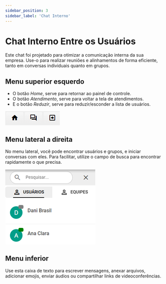 ```yaml
---
sidebar_position: 3
sidebar_label: 'Chat Interno'
---
```


# Chat Interno Entre os Usuários

Este chat foi projetado para otimizar a comunicação interna da sua empresa. Use-o para realizar reuniões e alinhamentos de forma eficiente, tanto em conversas individuais quanto em grupos.

## Menu superior esquerdo

- O botão *Home*, serve para retornar ao painel de controle.
- O botão *Atendimento*, serve para voltar a tela de atendimentos.
- E o botão *Reduzir*, serve para reduzir/esconder a lista de usuários.

![alt text](assets/chatI.png)

## Menu lateral a direita
 
No menu lateral, você pode encontrar usuários e grupos, e iniciar conversas com eles. Para facilitar, 
utilize o campo de busca para encontrar rapidamente o que precisa.

![alt text](assets/chatMenu.png)

## Menu inferior

Use esta caixa de texto para escrever mensagens, anexar arquivos, adicionar emojis, enviar áudios ou compartilhar links de videoconferências.
